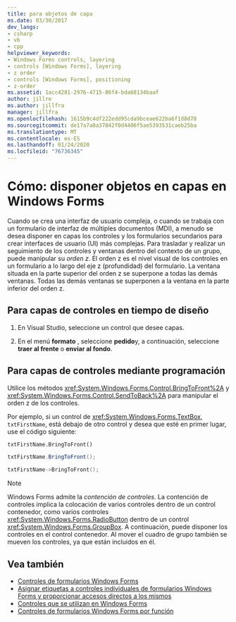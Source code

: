 ```yaml
---
title: para objetos de capa
ms.date: 03/30/2017
dev_langs:
- csharp
- vb
- cpp
helpviewer_keywords:
- Windows Forms controls, layering
- controls [Windows Forms], layering
- z order
- controls [Windows Forms], positioning
- z-order
ms.assetid: 1acc4281-2976-4715-86f4-bda68134baaf
author: jillre
ms.author: jillfra
manager: jillfra
ms.openlocfilehash: 1615b9c4df222edd95cda9bceae622ba6f1d8d78
ms.sourcegitcommit: de17a7a0a37042f0d4406f5ae5393531caeb25ba
ms.translationtype: MT
ms.contentlocale: es-ES
ms.lasthandoff: 01/24/2020
ms.locfileid: "76736345"
---
```

# <a name="how-to-layer-objects-on-windows-forms"></a>Cómo: disponer objetos en capas en Windows Forms

Cuando se crea una interfaz de usuario compleja, o cuando se trabaja con un formulario de interfaz de múltiples documentos (MDI), a menudo se desea disponer en capas los controles y los formularios secundarios para crear interfaces de usuario (UI) más complejas. Para trasladar y realizar un seguimiento de los controles y ventanas dentro del contexto de un grupo, puede manipular su *orden z*. El orden z es el nivel visual de los controles en un formulario a lo largo del eje z (profundidad) del formulario. La ventana situada en la parte superior del orden z se superpone a todas las demás ventanas. Todas las demás ventanas se superponen a la ventana en la parte inferior del orden z.

## <a name="to-layer-controls-at-design-time"></a>Para capas de controles en tiempo de diseño

1. En Visual Studio, seleccione un control que desee capas.

2. En el menú **formato** , seleccione **pedido**y, a continuación, seleccione **traer al frente** o **enviar al fondo**.

## <a name="to-layer-controls-programmatically"></a>Para capas de controles mediante programación

Utilice los métodos <xref:System.Windows.Forms.Control.BringToFront%2A> y <xref:System.Windows.Forms.Control.SendToBack%2A> para manipular el orden z de los controles.

Por ejemplo, si un control de <xref:System.Windows.Forms.TextBox>, `txtFirstName`, está debajo de otro control y desea que esté en primer lugar, use el código siguiente:

```vb
txtFirstName.BringToFront()
```

```csharp
txtFirstName.BringToFront();
```

```cpp
txtFirstName->BringToFront();
```

> [!NOTE]
> Windows Forms admite la *contención de controles*. La contención de controles implica la colocación de varios controles dentro de un control contenedor, como varios controles <xref:System.Windows.Forms.RadioButton> dentro de un control <xref:System.Windows.Forms.GroupBox>. A continuación, puede disponer los controles en el control contenedor. Al mover el cuadro de grupo también se mueven los controles, ya que están incluidos en él.

## <a name="see-also"></a>Vea también

- [Controles de formularios Windows Forms](index.md)
- [Asignar etiquetas a controles individuales de formularios Windows Forms y proporcionar accesos directos a los mismos](labeling-individual-windows-forms-controls-and-providing-shortcuts-to-them.md)
- [Controles que se utilizan en Windows Forms](controls-to-use-on-windows-forms.md)
- [Controles de formularios Windows Forms por función](windows-forms-controls-by-function.md)
